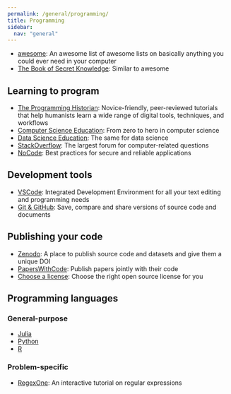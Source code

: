 ```yaml
---
permalink: /general/programming/
title: Programming
sidebar:
  nav: "general"
---
```


- [awesome](https://github.com/sindresorhus/awesome): An awesome list of awesome lists on basically anything you could ever need in your computer
- [The Book of Secret Knowledge](https://github.com/trimstray/the-book-of-secret-knowledge): Similar to awesome

## Learning to program

- [The Programming Historian](https://programminghistorian.org/): Novice-friendly, peer-reviewed tutorials that help humanists learn a wide range of digital tools, techniques, and workflows
- [Computer Science Education](https://github.com/ossu/computer-science): From zero to hero in computer science
- [Data Science Education](https://github.com/ossu/data-science): The same for data science
- [StackOverflow](https://stackoverflow.com/): The largest forum for computer-related questions
- [NoCode](https://github.com/kelseyhightower/nocode): Best practices for secure and reliable applications

## Development tools

- [VSCode](../../tutorials/vscode/): Integrated Development Environment for all your text editing and programming needs
- [Git & GitHub](../../tutorials/git/): Save, compare and share versions of source code and documents

## Publishing your code

- [Zenodo](https://zenodo.org/): A place to publish source code and datasets and give them a unique DOI
- [PapersWithCode](https://paperswithcode.com/): Publish papers jointly with their code
- [Choose a license](https://choosealicense.com/): Choose the right open source license for you

## Programming languages

### General-purpose

- [Julia](../../tutorials/julia/)
- [Python](../../tutorials/julia/)
- [R](https://www.r-project.org/)

### Problem-specific

- [RegexOne](https://regexone.com/): An interactive tutorial on regular expressions
